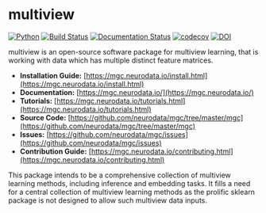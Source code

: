 # multiview

[![Python](https://img.shields.io/badge/python-3.7-blue.svg)]()
[![Build Status](https://travis-ci.com/NeuroDataDesign/multiview.svg?branch=master)](https://travis-ci.com/NeuroDataDesign/multiview)
[![Documentation Status](https://readthedocs.org/projects/multiview/badge/?version=latest)](https://multiview.readthedocs.io/en/latest/?badge=latest)
[![codecov](https://codecov.io/gh/NeuroDataDesign/multiview/branch/master/graph/badge.svg)](https://codecov.io/gh/NeuroDataDesign/multiview)
[![DOI](https://zenodo.org/badge/doi/10.5281/zenodo.3370841.svg)]()


multiview is an open-source software package for multiview learning, that is working with data which has multiple distinct feature matrices.

- **Installation Guide:** [https://mgc.neurodata.io/install.html](https://mgc.neurodata.io/install.html)
- **Documentation:** [https://mgc.neurodata.io/](https://mgc.neurodata.io/)
- **Tutorials:** [https://mgc.neurodata.io/tutorials.html](https://mgc.neurodata.io/tutorials.html)
- **Source Code:** [https://github.com/neurodata/mgc/tree/master/mgc](https://github.com/neurodata/mgc/tree/master/mgc)
- **Issues:** [https://github.com/neurodata/mgc/issues](https://github.com/neurodata/mgc/issues)
- **Contribution Guide:** [https://mgc.neurodata.io/contributing.html](https://mgc.neurodata.io/contributing.html)

This package intends to be a comprehensive collection of multiview learning methods, including inference and embedding tasks. It fills a need for a central collection of multiview learning methods as the prolific sklearn package is not designed to allow such multiview data inputs. 

